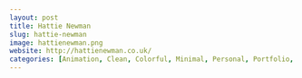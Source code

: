 ```yaml
---
layout: post
title: Hattie Newman
slug: hattie-newman
image: hattienewman.png
website: http://hattienewman.co.uk/
categories: [Animation, Clean, Colorful, Minimal, Personal, Portfolio, Responsive]
---
```

